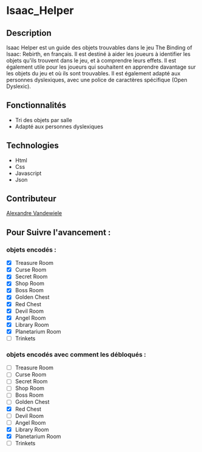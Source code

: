 # Isaac_Helper

## Description

Isaac Helper est un guide des objets trouvables dans le jeu The Binding of Isaac: Rebirth, en français. 
Il est destiné à aider les joueurs à identifier les objets qu'ils trouvent dans le jeu, et à comprendre leurs effets. 
Il est également utile pour les joueurs qui souhaitent en apprendre davantage sur les objets du jeu et où ils sont trouvables.
Il est également adapté aux personnes dyslexiques, avec une police de caractères spécifique (Open Dyslexic).

## Fonctionnalités

- Tri des objets par salle
- Adapté aux personnes dyslexiques

## Technologies

- Html
- Css
- Javascript
- Json

## Contributeur

[Alexandre Vandewiele](https://github.com/AlexandreTheDwarf)

## Pour Suivre l'avancement : 

### objets encodés :

- [x] Treasure Room
- [x] Curse Room
- [x] Secret Room
- [x] Shop Room
- [x] Boss Room
- [x] Golden Chest
- [x] Red Chest
- [x] Devil Room
- [x] Angel Room
- [x] Library Room
- [x] Planetarium Room
- [ ] Trinkets

### objets encodés avec comment les débloqués :

- [ ] Treasure Room
- [ ] Curse Room
- [ ] Secret Room
- [ ] Shop Room
- [ ] Boss Room
- [ ] Golden Chest
- [x] Red Chest
- [ ] Devil Room
- [ ] Angel Room
- [x] Library Room
- [x] Planetarium Room
- [ ] Trinkets
